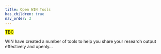 ```yaml
---
title: Open WIN Tools
has_children: true
nav_order: 3
---
```


<mark> TBC </mark>

WIN have created a number of tools to help you share your research output effectively and openly...
